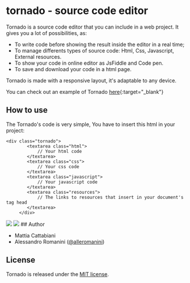 # tornado - source code editor

Tornado is a source code editor that you can include in a web project. It gives you a lot of possibilities, as:

- To write code before showing the result inside the editor in a real time;
- To manage differents types of source code: Html, Css, Javascript, External resources.
- To show your code in online editor as JsFiddle and Code pen.
- To save and download your code in a html page.

Tornado is made with a responsive layout, it's adaptable to any device.

You can check out an example of Tornado [here](http://www.icoonies.website/Icoonies/BackgroundMode){:target="_blank"} 

## How to use

The Tornado's code is very simple, You have to insert this html in your project:

	<div class="tornado">
    		<textarea class="html">
        		// Your html code  
    		</textarea>
    		<textarea class="css">
        		// Your css code    
    		</textarea>            
    		<textarea class="javascript">
        		// Your javascript code   
    		</textarea>              
    		<textarea class="resources">
        		// The links to resources that insert in your document's tag head
    		</textarea>    
         </div>

<img src="http://www.icoonies.com/screen-tornado-1.jpg" />

<img src="http://www.icoonies.com/screen-tornado-2.jpg" />
## Author

- Mattia Cattabiani
- Alessandro Romanini ([@alleromanini](https://twitter.com/alleromanini))

## License
Tornado is released under the [MIT license](https://github.com/disapp/tornado/blob/master/LICENSE).
